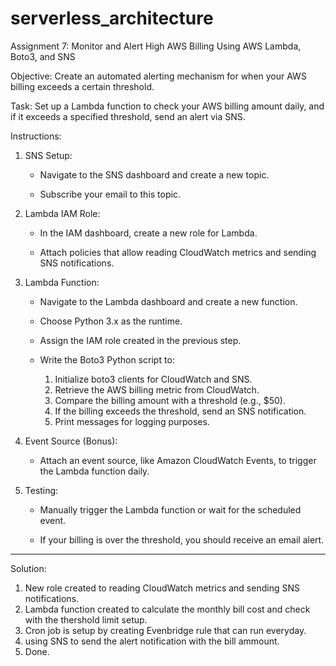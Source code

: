 # serverless_architecture
Assignment 7: Monitor and Alert High AWS Billing Using AWS Lambda, Boto3, and SNS

Objective: Create an automated alerting mechanism for when your AWS billing exceeds a certain threshold.

Task: Set up a Lambda function to check your AWS billing amount daily, and if it exceeds a specified threshold, send an alert via SNS.

Instructions:

1. SNS Setup:

   - Navigate to the SNS dashboard and create a new topic.

   - Subscribe your email to this topic.

2. Lambda IAM Role:

   - In the IAM dashboard, create a new role for Lambda.

   - Attach policies that allow reading CloudWatch metrics and sending SNS notifications.

3. Lambda Function:

   - Navigate to the Lambda dashboard and create a new function.

   - Choose Python 3.x as the runtime.

   - Assign the IAM role created in the previous step.

   - Write the Boto3 Python script to:

     1. Initialize boto3 clients for CloudWatch and SNS.
     2. Retrieve the AWS billing metric from CloudWatch.
     3. Compare the billing amount with a threshold (e.g., $50).
     4. If the billing exceeds the threshold, send an SNS notification.
     5. Print messages for logging purposes.

4. Event Source (Bonus):

   - Attach an event source, like Amazon CloudWatch Events, to trigger the Lambda function daily.

5. Testing:

   - Manually trigger the Lambda function or wait for the scheduled event.

   - If your billing is over the threshold, you should receive an email alert.

-------------------------------------------------------------------------
Solution:

1. New role created to reading CloudWatch metrics and sending SNS notifications.
2. Lambda function created to calculate the monthly bill cost and check with the thershold limit setup.
3. Cron job is setup by creating Evenbridge rule that can run everyday.
4. using SNS to send the alert notification with the bill ammount.
5. Done.